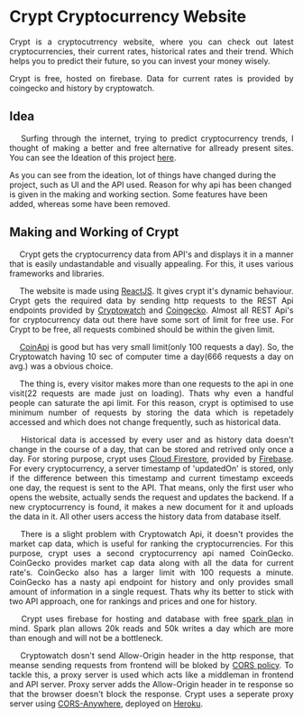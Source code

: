 # Crypt Cryptocurrency Website
<p align='justify' >Crypt is a cryptocutrrency website, where you can check out latest cryptocurrencies, their current rates, historical rates and their trend. Which helps you to predict their future, so you can invest your money wisely.</p>
<p align='justify' >Crypt is free, hosted on firebase. Data for current rates is provided by coingecko and history by cryptowatch.</p>
<h2>Idea</h2>
<p align='justify' >&emsp; Surfing through the internet, trying to predict cryptocurrency trends, I thought of making a better and free alternative for allready present sites. You can see the Ideation of this project <a target='_blank' rel="noreferrer" href='https://drive.google.com/file/d/1MMf2BLCpdCHLJ_-R2rfF31vHdpLrqWD9/view?usp=sharing'>here</a>.</p>
<p>As you can see from the ideation, lot of things have changed during the project, such as UI and the API used. Reason for why api has been changed is given in the making and working section. Some features have been added, whereas some have been removed.</p>
<h2>Making and Working of Crypt</h2>
<p align='justify' >&emsp; Crypt gets the cryptocurrency data from API's and displays it in a manner that is easily undastandable and visually appealing. For this, it uses various frameworks and libraries.</p>
<p align='justify' >&emsp; The website is made using  <a target='_blank' rel="noreferrer" href='https://reactjs.org/' >ReactJS</a>. It gives crypt it's dynamic behaviour. Crypt gets the required data by sending http requests to the REST Api endpoints provided by <a target='_blank' rel="noreferrer" href='https://cryptowat.ch/products/cryptocurrency-market-data-api' >Cryptowatch</a> and <a target='_blank' rel="noreferrer" href='https://www.coingecko.com/en/api' >Coingecko</a>. Almost all REST Api's for cryptocurrency data out there have some sort of limit for free use. For Crypt to be free, all requests combined should be within the given limit.</p>
<p align='justify' >&emsp; <a target='_blank' rel="noreferrer" href='https://www.coinapi.io/' >CoinApi</a> is good but has very small limit(only 100 requests a day). So, the Cryptowatch having 10 sec of computer time a day(666 requests a day on avg.) was a obvious choice.</p>
<p align='justify' >&emsp; The thing is, every visitor makes more than one requests to the api in one visit(22 requests are made just on loading). Thats why even a handful people can saturate the api limit. For this reason, crypt is optimised to use minimum number of requests by storing the data which is repetadely accessed and which does not change frequently, such as historical data.</p>
<p align='justify' >&emsp; Historical data is accessed by every user and as history data doesn't change in the course of a day, that can be stored and retrived only once a day. For storing purpose, crypt uses <a target='_blank' rel="noreferrer" href='https://firebase.google.com/products/firestore/' >Cloud Firestore</a>, provided by <a target='_blank' rel="noreferrer" href='https://firebase.google.com/' >Firebase</a>. For every cryptocurrency, a server timestamp of 'updatedOn' is stored, only if the difference between this timestamp and current timestamp exceeds one day, the request is sent to the API. That means, only the first user who opens the website, actually sends the request and updates the backend. If a new cryptocurrency is found, it makes a new document for it and uploads the data in it. All other users access the history data from database itself.</p>
<p align='justify' >&emsp; There is a slight problem with Cryptowatch Api, it doesn't provides the market cap data, which is useful for ranking the cryptocurrencies. For this purpose, crypt uses a second cryptocurrency api named CoinGecko. CoinGecko provides market cap data along with all the data for current rate's. CoinGecko also has a larger limit with 100 requests a minute. CoinGecko has a nasty api endpoint for history and only provides small amount of information in a single request. Thats why its better to stick with two API approach, one for rankings and prices and one for history.</p>
<p align='justify' >&emsp; Crypt uses firebase for hosting and database with free <a target='_blank' rel="noreferrer" href='https://firebase.google.com/pricing/' >spark plan</a> in mind. Spark plan allows 20k reads and 50k writes a day which are more than enough and will not be a bottleneck.</p>
<p align='justify' >&emsp; Cryptowatch dosn't send Allow-Origin header in the http response, that meanse sending requests from frontend will be bloked by <a target='_blank' rel="noreferrer" href='https://developer.mozilla.org/en-US/docs/Web/HTTP/CORS' >CORS policy</a>. To tackle this, a proxy server is used which acts like a middleman in frontend and API server. Proxy server adds the Allow-Origin header in te response so that the browser doesn't block the response. Crypt uses a seperate proxy server using <a target='_blank' rel="noreferrer" href='https://github.com/Rob--W/cors-anywhere' >CORS-Anywhere</a>, deployed on <a target='_blank' rel="noreferrer" href='https://www.heroku.com/' >Heroku</a>. </p>
